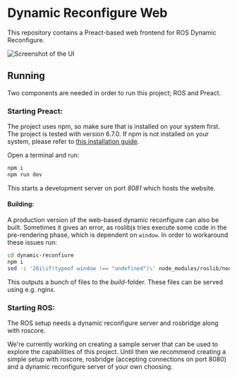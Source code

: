 # Dynamic Reconfigure Web
This repository contains a Preact-based web frontend for ROS Dynamic Reconfigure.

![Screenshot of the UI](https://gitlab.com/aivero/dynamic-reconfigure/raw/master/UI.png "Screenshot of dynamic reconfigure web ui")


## Running
Two components are needed in order to run this project; ROS and Preact.

### Starting Preact:
The project uses npm, so make sure that is installed on your system first. The project is tested with version 6.7.0.
If npm is not installed on your system, please refer to [this installation guide](https://www.digitalocean.com/community/tutorials/how-to-install-node-js-on-ubuntu-18-04).

Open a terminal and run:
```bash
npm i
npm run dev
```
This starts a development server on port *8081* which hosts the website.

#### Building:
A production version of the web-based dynamic reconfigure can also be built. Sometimes it gives an error, as roslibjs
tries execute some code in the pre-rendering phase, which is dependent on `window`. In order to workaround these issues
run:
```bash
cd dynamic-reconfiure
npm i
sed -i '26i\if(typeof window !== "undefined")\' node_modules/roslib/node_modules/socket.io/lib/index.js
```
This outputs a bunch of files to the _build_-folder. These files can be served using e.g. nginx.

### Starting ROS:
The ROS setup needs a dynamic reconfigure server and rosbridge along with roscore. 

We're currently working on creating a sample server that can be used to explore the capabilities of this project. 
Until then we recommend creating a simple setup with roscore, rosbridge (accepting connections on port 8080) and 
a dynamic reconfigure server of your own choosing.